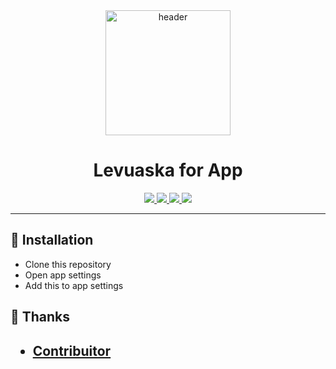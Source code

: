 <div align="center">
    <img src="https://github.com/levuaska.png" height="200" alt="header"/>
    <h1>Levuaska for App</h1>
    <p></p>
    <a href="https://github.com/levuaska/template/stargazers">
        <img src="https://img.shields.io/github/stars/levuaska/template?colorA=0f0f17&colorB=%23afbea2&style=for-the-badge">
    </a>
    <a href="https://github.com/levuaska/template/network/members/">
        <img src="https://badges.pufler.dev/updated/levuaska/template?style=for-the-badge&color=e4c9af&logoColor=white&labelColor=0f0f17">
    <a href="https://github.com/levuaska/template">
    	<img src="https://img.shields.io/github/repo-size/levuaska/template?colorA=0f0f17&colorB=%23b5e8e0&label=size&style=for-the-badge">
    </a>
    <a href="https://github.com/levuaska/template/blob/main/LICENSE">
    	<img src="https://img.shields.io/github/license/levuaska/template?colorA=0f0f17&colorB=%23d78787&style=for-the-badge&logoColor=white">
    </a>
</div>
<hr>

<h2>🔎 Installation</h2>
  
- Clone this repository
- Open app settings
- Add this to app settings
  
<h2>💜 Thanks<h2>

- [Contribuitor](https://github.com/levuaska)
